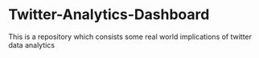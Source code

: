 # Twitter-Analytics-Dashboard
This is a repository which consists some real world implications of twitter data analytics
